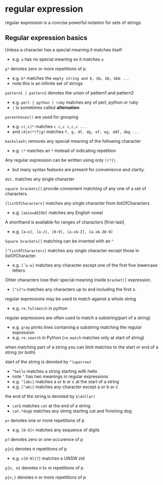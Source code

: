 # regular expression

regular expression is a concise powerful notation for sets of strings

## Regular expression basics

Unless a character has a special meaning it matches itself
- e.g. ```a``` has no special meaning so it matches ```a```

```p*``` denotes zero or more repetitions of p.
- e.g. ```b*``` matches the ```empty string and b, bb, bb, bbb ...```
- note this is an infinite set of strings

```pattern1 | pattern2``` denotes the union of pattern1 and pattern2
- e.g. ```perl | python | ruby``` matches any of perl, python or ruby
- ```|``` is sometimes called **alternation**

```parentheses()``` are used for grouping
- e.g. ```c(,c)*``` matches ```c c,c c,c,c ...```
- and ```(d|e)*(f|g)``` matches ```f, g, df, dg, ef, eg, ddf, deg ...```

```backslash\``` removes any special meaning of the following character
- e.g. ```\*``` matches an ```*``` instead of indicating repetition

Any regular expression can be written using only ```()*|\```
- but many syntax features are present for convenience and clarity.

```dot.``` matches any single character

```square brackets[]``` provide convenient matching of any one of a set of characters.

```[listOfCharacters]``` matches any single character from listOfCharacters
- e.g. ```[aeiouAEIOU]``` matches any English vowel

A shorthand is available for ranges of characters [first-last]
- e.g. ```[a-e], [a-z], [0-9], [a-zA-Z], [a-zA-Z0-9]```

```Square brackets[]``` matching can be inverted with an ```^```

```[^listOfCharacters]``` matches any single character except those in listOfCharacter.
- e.g. ```[ˆa-e]``` matches any character except one of the first five lowercase letters

Ohter characters lose their special meaning inside ```bracket[]``` expression.
- ```[^x]*x``` matches any characters up to and including the first x.

regular expressions may be used to match against a whole string
- e.g. ```re.fullmatch``` in python

regular expressions are often used to match a substring(part of a string)
- e.g. ```grep``` prints lines containing a substring matching the regular expression
- e.g. ```re.search``` in Python (```re.match``` matches only at start of string)

when matching part of a string you can limit matches to the start or end of a string (or both)

start of the string is denoted by ```^(uparrow)```
- ```^hello``` matches a string starting with hello
- note ```^``` has two meanings in regular expressions
- e.g. ```^[abc]``` matches a or b or c at the start of a string
- e.g. ```[^abc]``` matches any character except a or b or c

the end of the string is denoted by ```$(dollar)```
- ```cat$``` matches ```cat``` at the end of a string
- ```cat.*dog$``` matches any string starting cat and finishing dog

```p+``` denotes one or more repetitions of p
- e.g. ```[0-9]+``` matches any sequence of digits

```p?``` denotes zero or one occurence of p

```p{n}``` denotes n repetitions of p
- e.g. ```z[0-9]{7}``` matches a UNSW zid

```p{n, m}``` denotes n to m repetitions of p

```p{n,}``` denotes n or more repetitions of p
